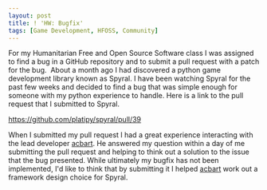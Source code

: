 ```yaml
---
layout: post
title: ! 'HW: Bugfix'
tags: [Game Development, HFOSS, Community]
---
```

<p>For my Humanitarian Free and Open Source Software class I was assigned to find a bug in a GitHub repository and to submit a pull request with a patch for the bug.  About a month ago I had discovered a python game development library known as Spyral. I have been watching Spyral for the past few weeks and decided to find a bug that was simple enough for someone with my python experience to handle. Here is a link to the pull request that I submitted to Spyral.</p>
<p><a href="https://github.com/platipy/spyral/pull/39">https://github.com/platipy/spyral/pull/39</a></p>
<p>When I submitted my pull request I had a great experience interacting with the lead developer <a href="https://github.com/acbart">acbart</a>. He answered my question within a day of me submitting the pull request and helping to think out a solution to the issue that the bug presented. While ultimately my bugfix has not been implemented, I'd like to think that by submitting it I helped <a href="https://github.com/acbart">acbart</a> work out a framework design choice for Spyral.</p>
